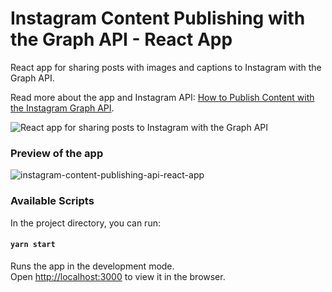 # Instagram Content Publishing with the Graph API - React App

React app for sharing posts with images and captions to Instagram with the Graph API.

Read more about the app and Instagram API: [How to Publish Content with the Instagram Graph API](https://jakub-kozak.medium.com/how-to-publish-content-with-the-instagram-graph-api-806ec9c56588).

![React app for sharing posts to Instagram with the Graph API](https://user-images.githubusercontent.com/7315105/115604963-43e01680-a2e2-11eb-930a-44e90f112967.png)


### Preview of the app

![instagram-content-publishing-api-react-app](https://user-images.githubusercontent.com/7315105/116132485-e840cf00-a6cd-11eb-859f-0720b42930a5.gif)


### Available Scripts

In the project directory, you can run:

#### `yarn start`

Runs the app in the development mode.\
Open [http://localhost:3000](http://localhost:3000) to view it in the browser.
